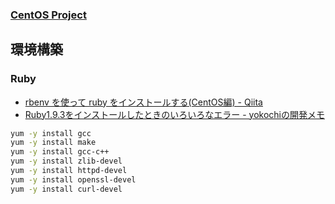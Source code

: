 ### [CentOS Project](http://www.centos.org/)

## 環境構築

### Ruby

- [rbenv を使って ruby をインストールする(CentOS編) - Qiita](http://qiita.com/inouet/items/478f4228dbbcd442bfe8)
- [Ruby1.9.3をインストールしたときのいろいろなエラー - yokochiの開発メモ](http://d.hatena.ne.jp/the_yokochi/20111127/1322382198)

```bash
yum -y install gcc
yum -y install make
yum -y install gcc-c++
yum -y install zlib-devel
yum -y install httpd-devel
yum -y install openssl-devel
yum -y install curl-devel
```
